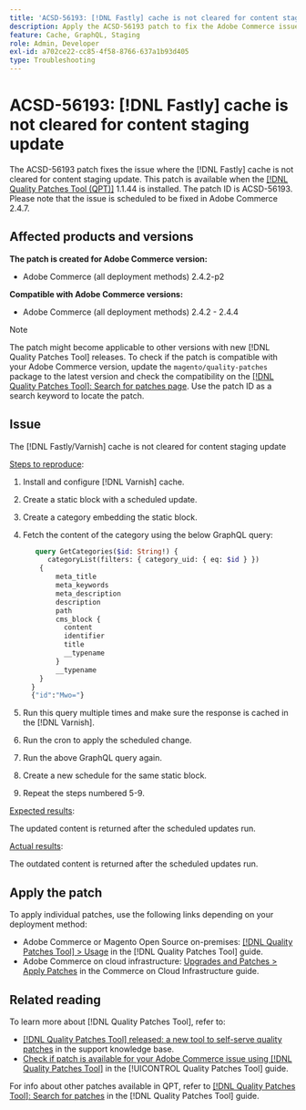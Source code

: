 ```yaml
---
title: 'ACSD-56193: [!DNL Fastly] cache is not cleared for content staging update'
description: Apply the ACSD-56193 patch to fix the Adobe Commerce issue where the [!DNL Fastly] cache is not cleared for content staging update.
feature: Cache, GraphQL, Staging
role: Admin, Developer
exl-id: a702ce22-cc85-4f58-8766-637a1b93d405
type: Troubleshooting
---
```

# ACSD-56193: [!DNL Fastly] cache is not cleared for content staging update

The ACSD-56193 patch fixes the issue where the [!DNL Fastly] cache is not cleared for content staging update. This patch is available when the [[!DNL Quality Patches Tool (QPT)]](https://experienceleague.adobe.com/en/docs/commerce-operations/tools/quality-patches-tool/quality-patches-tool-to-self-serve-quality-patches) 1.1.44 is installed. The patch ID is ACSD-56193. Please note that the issue is scheduled to be fixed in Adobe Commerce 2.4.7.

## Affected products and versions

**The patch is created for Adobe Commerce version:**

* Adobe Commerce (all deployment methods) 2.4.2-p2

**Compatible with Adobe Commerce versions:**

* Adobe Commerce (all deployment methods) 2.4.2 - 2.4.4

>[!NOTE]
>
>The patch might become applicable to other versions with new [!DNL Quality Patches Tool] releases. To check if the patch is compatible with your Adobe Commerce version, update the `magento/quality-patches` package to the latest version and check the compatibility on the [[!DNL Quality Patches Tool]: Search for patches page](https://experienceleague.adobe.com/tools/commerce-quality-patches/index.html). Use the patch ID as a search keyword to locate the patch.

## Issue

The [!DNL Fastly/Varnish] cache is not cleared for content staging update

<u>Steps to reproduce</u>:

1. Install and configure [!DNL Varnish] cache.
1. Create a static block with a scheduled update.
1. Create a category embedding the static block. 
1. Fetch the content of the category using the below GraphQL query:

    ```GraphQL
       query GetCategories($id: String!) {
          categoryList(filters: { category_uid: { eq: $id } }) 
        {
            meta_title
            meta_keywords
            meta_description
            description
            path
            cms_block {
              content
              identifier
              title
              __typename
            }
            __typename
        }
      }
      {"id":"Mwo="}
    ```

1. Run this query multiple times and make sure the response is cached in the [!DNL Varnish].
1. Run the cron to apply the scheduled change.
1. Run the above GraphQL query again.
1. Create a new schedule for the same static block.
1. Repeat the steps numbered 5-9.

<u>Expected results</u>:

The updated content is returned after the scheduled updates run.

<u>Actual results</u>:

The outdated content is returned after the scheduled updates run.

## Apply the patch

To apply individual patches, use the following links depending on your deployment method:

* Adobe Commerce or Magento Open Source on-premises: [[!DNL Quality Patches Tool] > Usage](/help/tools/quality-patches-tool/usage.md) in the [!DNL Quality Patches Tool] guide.
* Adobe Commerce on cloud infrastructure: [Upgrades and Patches > Apply Patches](https://experienceleague.adobe.com/docs/commerce-cloud-service/user-guide/develop/upgrade/apply-patches.html) in the Commerce on Cloud Infrastructure guide.

## Related reading

To learn more about [!DNL Quality Patches Tool], refer to:

* [[!DNL Quality Patches Tool] released: a new tool to self-serve quality patches](https://experienceleague.adobe.com/en/docs/commerce-operations/tools/quality-patches-tool/quality-patches-tool-to-self-serve-quality-patches) in the support knowledge base.
* [Check if patch is available for your Adobe Commerce issue using [!DNL Quality Patches Tool]](/help/tools/quality-patches-tool/patches-available-in-qpt/check-patch-for-magento-issue-with-magento-quality-patches.md) in the [!UICONTROL Quality Patches Tool] guide.


For info about other patches available in QPT, refer to [[!DNL Quality Patches Tool]: Search for patches](https://experienceleague.adobe.com/tools/commerce-quality-patches/index.html) in the [!DNL Quality Patches Tool] guide.
